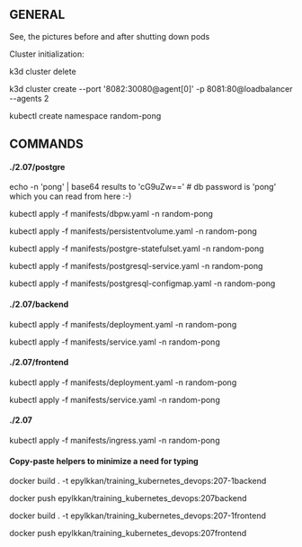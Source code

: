 
<h2>GENERAL</h2> 

See, the pictures before and after shutting down pods


Cluster initialization:

k3d cluster delete

k3d cluster create --port '8082:30080@agent[0]' -p 8081:80@loadbalancer --agents 2

kubectl create namespace random-pong


<h2>COMMANDS</h2>

<h4>./2.07/postgre</h4>

echo -n 'pong' | base64 results to 'cG9uZw=='   # db password is 'pong' which you can read from here :-)

kubectl apply -f manifests/dbpw.yaml -n random-pong

kubectl apply -f manifests/persistentvolume.yaml -n random-pong

kubectl apply -f manifests/postgre-statefulset.yaml -n random-pong

kubectl apply -f manifests/postgresql-service.yaml -n random-pong

kubectl apply -f manifests/postgresql-configmap.yaml -n random-pong


<h4>./2.07/backend</h4>

kubectl apply -f manifests/deployment.yaml -n random-pong

kubectl apply -f manifests/service.yaml -n random-pong


<h4>./2.07/frontend</h4>

kubectl apply -f manifests/deployment.yaml -n random-pong

kubectl apply -f manifests/service.yaml -n random-pong


<h4>./2.07</h4>

kubectl apply -f manifests/ingress.yaml -n random-pong



<h4>Copy-paste helpers to minimize a need for typing</h4>

docker build . -t epylkkan/training_kubernetes_devops:207-1backend

docker push epylkkan/training_kubernetes_devops:207backend

docker build . -t epylkkan/training_kubernetes_devops:207-1frontend

docker push epylkkan/training_kubernetes_devops:207frontend





